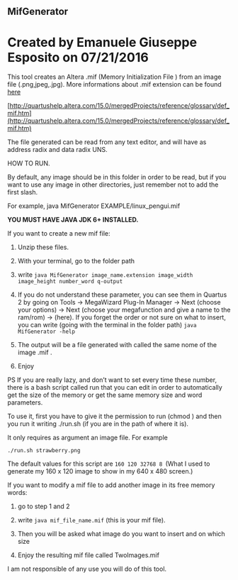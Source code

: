 ## MifGenerator
# Created by Emanuele Giuseppe Esposito on 07/21/2016

This tool creates an Altera .mif (Memory Initialization File ) from an image file (.png,jpeg,.jpg).
More informations about .mif extension can be found [here](http://quartushelp.altera.com/15.0/mergedProjects/reference/glossary/def_mif.htm)

[http://quartushelp.altera.com/15.0/mergedProjects/reference/glossary/def_mif.htm](http://quartushelp.altera.com/15.0/mergedProjects/reference/glossary/def_mif.htm)

The file generated can be read from any text editor, and  will have as address radix and data radix UNS.

HOW TO RUN.

 By default, any image should be in this folder in order to be read, but if you want to use any image in other directories, just remember not to add the first slash. 
 
 For example, java MifGenerator EXAMPLE/linux_pengui.mif

**YOU MUST HAVE JAVA JDK 6+ INSTALLED.**

If you want to create a new mif file:

 1. Unzip these files.

 2. With your terminal, go to the folder path

 3. write ```java MifGenerator image_name.extension image_width image_height number_word q-output```

 4. If you do not understand these parameter, you can see them in Quartus 2 by going on Tools -> MegaWizard Plug-In Manager
    -> Next (choose your options) -> Next (choose your megafunction and give a name to the ram/rom)  -> (here).
    If you forget the order or not sure on what to insert, you can write (going with the terminal in the folder path)
    ```java MifGenerator -help```

 5. The output will be a file generated with called the same nome of the image .mif .

 6. Enjoy

PS If you are really lazy, and don’t want to set every time these number, there is a bash script called run that you can edit in order to automatically get the size of the memory or get the same memory size and word parameters.

To use it, first you have to give it the permission to run (chmod ) and then you run it writing ./run.sh (if you are in the path of where it is).

It only requires as argument an image file. For example

```./run.sh strawberry.png```

The default values for this script are ```160 120 32768 8 ```(What I used to generate my 160 x 120 image to show in my 640 x 480 screen.)

If you want to modify a mif file to add another image in its free memory words:

 1. go to step 1 and 2

 2. write ```java mif_file_name.mif``` (this is your mif file).

 3. Then you will be asked what image do you want to insert and on which size

 4. Enjoy the resulting mif file called TwoImages.mif




I am not responsible of any use you will do of this tool.
